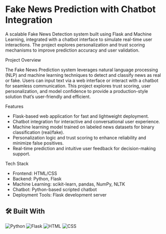 # Fake News Prediction with Chatbot Integration
A scalable Fake News Detection system built using Flask and Machine Learning, integrated with a chatbot interface to simulate real-time user interactions. The project explores personalization and trust scoring mechanisms to improve prediction accuracy and user validation.

Project Overview

The Fake News Prediction system leverages natural language processing (NLP) and machine learning techniques to detect and classify news as real or fake. Users can input text via a web interface or interact with a chatbot for seamless communication. This project explores trust scoring, user personalization, and model confidence to provide a production-style solution that’s user-friendly and efficient.

Features
- Flask-based web application for fast and lightweight deployment.
- Chatbot integration for interactive and conversational user experience.
- Machine learning model trained on labeled news datasets for binary classification (real/fake).
- Personalization logic and trust scoring to enhance reliability and minimize false positives.
- Real-time prediction and intuitive user feedback for decision-making support.

Tech Stack
- Frontend: HTML/CSS
- Backend: Python, Flask
- Machine Learning: scikit-learn, pandas, NumPy, NLTK
- Chatbot: Python-based scripted chatbot
- Deployment Tools: Flask development server

## 🛠️ Built With

![Python](https://img.shields.io/badge/Python-3.6+-blue?logo=python)
![Flask](https://img.shields.io/badge/Flask-%20Web%20Framework-black?logo=flask)
![HTML](https://img.shields.io/badge/HTML-5-orange?logo=html5)
![CSS](https://img.shields.io/badge/CSS-3-blue?logo=css3)
